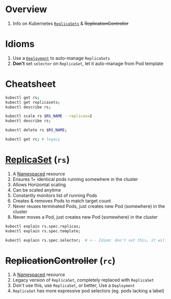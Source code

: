 # Overview
1. Info on Kubernetes [`ReplicaSets`](https://kubernetes.io/docs/concepts/workloads/controllers/replicaset/) & ~~ReplicationController~~


# Idioms
1. Use a [`Deployment`](https://kubernetes.io/docs/concepts/workloads/controllers/deployment/) to auto-manage `ReplicaSets`
1. **Don't** set `selector` on `ReplicaSet`, let it auto-manage from Pod template


# Cheatsheet
```sh
kubectl get rs;
kubectl get replicasets;
kubectl describe rs;

kubectl scale rs $RS_NAME --replicas=2
kubectl describe rs;

kubectl delete rs $RS_NAME;

kubectl get rc; # legacy
```


# [ReplicaSet](https://kubernetes.io/docs/concepts/workloads/controllers/replicaset/) (`rs`)
1. A [Namespaced](https://kubernetes.io/docs/concepts/overview/working-with-objects/namespaces/) resource
1. Ensures 1+ identical pods running somewhere in the cluster
1. Allows Horizontal scaling
1. Can be scaled anytime
1. Constantly monitors list of running Pods
1. Creates & removes Pods to match target count
1. Never reuses terminated Pods, just creates new Pod (somewhere) in the cluster
1. Never moves a Pod, just creates new Pod (somewhere) in the cluster
```sh
kubectl explain rs.spec.replicas;
kubectl explain rs.spec.template;

kubectl explain rs.spec.selector;  # <-- Idiom: don't set this, it will take from Pod `template`
```


# ~~ReplicationController~~ (`rc`)
1. A [Namespaced](https://kubernetes.io/docs/concepts/overview/working-with-objects/namespaces/) resource
1. Legacy version of `ReplicaSet`, completely replaced with `ReplicaSet`
1. Don't use this, use `ReplicaSet`, or better, Use a `Deployment`
1. `ReplicaSet` has more expressive pod selectors (eg. pods lacking a label)
